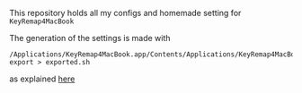 This repository holds all my configs and homemade setting for `KeyRemap4MacBook`

The generation of the settings is made with

    /Applications/KeyRemap4MacBook.app/Contents/Applications/KeyRemap4MacBook_cli.app/Contents/MacOS/KeyRemap4MacBook_cli export > exported.sh 

as explained [here](https://groups.google.com/d/msg/keyremap4macbook/FJ6BO5xzBsE/CYUJQTsKCSQJ)
